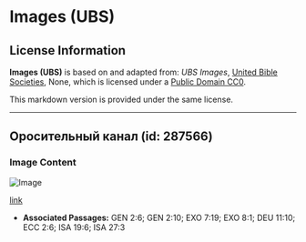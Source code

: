# Images (UBS)

## License Information

**Images (UBS)** is based on and adapted from: _UBS Images_, [United Bible Societies](https://unitedbiblesocieties.org/), None, which is licensed under a [Public Domain CC0](https://creativecommons.org/public-domain/cc0/).

This markdown version is provided under the same license.



--------------------------------

## Оросительный канал (id: 287566)

### Image Content

![Image](https://cdn.aquifer.bible/aquifer-content/resources/Media/WEB-0333_irrigation_channel.jpg)

[link](https://cdn.aquifer.bible/aquifer-content/resources/Media/WEB-0333_irrigation_channel.jpg)

* **Associated Passages:** GEN 2:6; GEN 2:10; EXO 7:19; EXO 8:1; DEU 11:10; ECC 2:6; ISA 19:6; ISA 27:3

